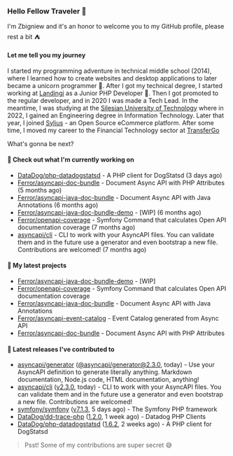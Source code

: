 ### Hello Fellow Traveler 👋

I'm Zbigniew and it's an honor to welcome you to my GitHub profile, please rest a bit ⛺️

#### Let me tell you my journey

I started my programming adventure in technical middle school (2014), where I learned how to create websites and desktop applications to later became a unicorn programmer 🦄. After I got my technical degree, I started working at [Landingi](https://github.com/landingi) as a Junior PHP Developer 🥇. Then I got promoted to the regular developer, and in 2020 I was made a Tech Lead. In the meantime, I was studying at the [Silesian University of Technology](https://www.polsl.pl/en/) where in 2022, I gained an Engineering degree in Information Technology. Later that year, I joined [Sylius](https://github.com/sylius) - an Open Source eCommerce platform. After some time, I moved my career to the Financial Technology sector at [TransferGo](https://github.com/transfergo)

What's gonna be next?

#### 👷 Check out what I'm currently working on

- [DataDog/php-datadogstatsd](https://github.com/DataDog/php-datadogstatsd) - A PHP client for DogStatsd (3 days ago)
- [Ferror/asyncapi-doc-bundle](https://github.com/Ferror/asyncapi-doc-bundle) - Document Async API with PHP Attributes (5 months ago)
- [Ferror/asyncapi-java-doc-bundle](https://github.com/Ferror/asyncapi-java-doc-bundle) - Document Async API with Java Annotations (6 months ago)
- [Ferror/asyncapi-java-doc-bundle-demo](https://github.com/Ferror/asyncapi-java-doc-bundle-demo) - [WIP] (6 months ago)
- [Ferror/openapi-coverage](https://github.com/Ferror/openapi-coverage) - Symfony Command that calculates Open API documentation coverage (7 months ago)
- [asyncapi/cli](https://github.com/asyncapi/cli) - CLI to work with your AsyncAPI files. You can validate them and in the future use a generator and even bootstrap a new file. Contributions are welcomed! (7 months ago)

#### 🌱 My latest projects

- [Ferror/asyncapi-java-doc-bundle-demo](https://github.com/Ferror/asyncapi-java-doc-bundle-demo) - [WIP]
- [Ferror/openapi-coverage](https://github.com/Ferror/openapi-coverage) - Symfony Command that calculates Open API documentation coverage
- [Ferror/asyncapi-java-doc-bundle](https://github.com/Ferror/asyncapi-java-doc-bundle) - Document Async API with Java Annotations
- [Ferror/asyncapi-event-catalog](https://github.com/Ferror/asyncapi-event-catalog) - Event Catalog generated from Async API
- [Ferror/asyncapi-doc-bundle](https://github.com/Ferror/asyncapi-doc-bundle) - Document Async API with PHP Attributes

#### 🔭 Latest releases I've contributed to

- [asyncapi/generator](https://github.com/asyncapi/generator) ([@asyncapi/generator@2.3.0](https://github.com/asyncapi/generator/releases/tag/%40asyncapi/generator%402.3.0), today) - Use your AsyncAPI definition to generate literally anything. Markdown documentation, Node.js code, HTML documentation, anything!
- [asyncapi/cli](https://github.com/asyncapi/cli) ([v2.3.0](https://github.com/asyncapi/cli/releases/tag/v2.3.0), today) - CLI to work with your AsyncAPI files. You can validate them and in the future use a generator and even bootstrap a new file. Contributions are welcomed!
- [symfony/symfony](https://github.com/symfony/symfony) ([v7.1.3](https://github.com/symfony/symfony/releases/tag/v7.1.3), 5 days ago) - The Symfony PHP framework
- [DataDog/dd-trace-php](https://github.com/DataDog/dd-trace-php) ([1.2.0](https://github.com/DataDog/dd-trace-php/releases/tag/1.2.0), 1 week ago) - Datadog PHP Clients
- [DataDog/php-datadogstatsd](https://github.com/DataDog/php-datadogstatsd) ([1.6.2](https://github.com/DataDog/php-datadogstatsd/releases/tag/1.6.2), 2 weeks ago) - A PHP client for DogStatsd

>
> Psst! Some of my contributions are super secret 😅
>
